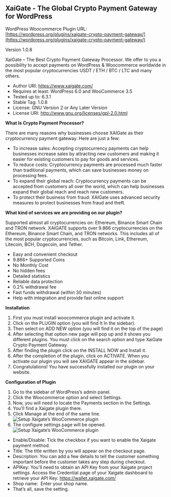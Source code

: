 XaiGate - The Global Crypto Payment Gateway for WordPress
-----------------------------------------------------------
WordPress Woocommerce Plugin URL: [https://wordpress.org/plugins/xaigate-crypto-payment-gateway/](https://wordpress.org/plugins/xaigate-crypto-payment-gateway/)

Version 1.0.8

XaiGate – The Best Crypto Payment Gateway Processor. We offer to you a possibility to accept payments on WordPress & Woocommerce worldwide in the most popular cryptocurrencies USDT / ETH / BTC / LTC and many others.

* Author URI: https://www.xaigate.com/
* Requires at least: WordPress 6.0 and WooCommerce 3.5
* Tested up to: 6.3.1
* Stable Tag: 1.0.8
* License: GNU Version 2 or Any Later Version
* License URI: http://www.gnu.org/licenses/gpl-2.0.html

**What Is Crypto Payment Processor?**

There are many reasons why businesses choose XAIGate as their cryptocurrency payment gateway. Here are just a few:

- To increase sales: Accepting cryptocurrency payments can help businesses increase sales by attracting new customers and making it easier for existing customers to pay for goods and services.
- To reduce costs: Cryptocurrency payments are processed much faster than traditional payments, which can save businesses money on processing fees.
- To expand their global reach: Cryptocurrency payments can be accepted from customers all over the world, which can help businesses expand their global reach and reach new customers.
- To protect their business from fraud: XAIGate uses advanced security measures to protect businesses from fraud and theft.



**What kind of services we are providing on our plugin?**

Supported almost all cryptocurrencies on: Ethereum, Binance Smart Chain and TRON network. XAIGATE supports over 9.866 cryptocurrencies on the Ethereum, Binance Smart Chain, and TRON networks. This includes all of the most popular cryptocurrencies, such as Bitcoin, Link, Ethereum, Litecoin, BCH, Dogecoin, and Tether.

- Easy and convenient checkout
- 9.866+ Supported Coins
- No Monthly Cost
- No hidden fees
- Detailed statistics
- Reliable data protection
- 0.2% withdrawal fee
- Fast funds withdrawal (within 30 minutes)
- Help with integration and provide fast online support

**Installation**
1. First you must install woocommerce plugin and activate it.
2. Click on the PLUGIN option (you will find It In the sidebar).
3. Then select on ADD NEW option (you will find it on the top of the page)
4. After selecting that option new page will pop up and it shows you different plugins. You must click on the search option and type XaiGate Crypto Payment Gateway.
5. After finding the plugin click on the INSTALL NOW and Install it.
6. After the completion of the plugin, click on ACTIVATE. When you activate our plugin you will see XAIGATE appear in the sidebar.
7. Congratulations! You have successfully installed our plugin on your website.


**Configuration of Plugin**
1. Go to the sidebar of WordPress’s admin panel.
2. Click the Woocommerce option and select Settings.
3. Now, you will need to locate the Payments section in the Settings.
4. You’ll find a Xaigate plugin there.
5. Click Manage at the end of the same line.
![Setup Xaigate’s WooCommerce plugin](https://www.xaigate.com/wp-content/uploads/2024/03/xaigate-wordpress-configure-2-1.png)
6. The configure settings page will be opened.
![Setup Xaigate’s WooCommerce plugin](https://www.xaigate.com/wp-content/uploads/2024/03/xaigate-wordpress-configure-3.png)
* Enable/Disable: Tick the checkbox if you want to enable the Xaigate payment method.
* Title: The title written by you will appear on the checkout page.
* Description: You can add a few details to tell the customer something important before the customer takes any step during checkout.
* APIKey: You'll need to obtain an API Key from your Xaigate project settings. Access the Credential page of your Xaigate dashboard to retrieve your API Key: https://wallet.xaigate.com/
* Shop name:  Enter your shop name.
* That’s all, save the setting.